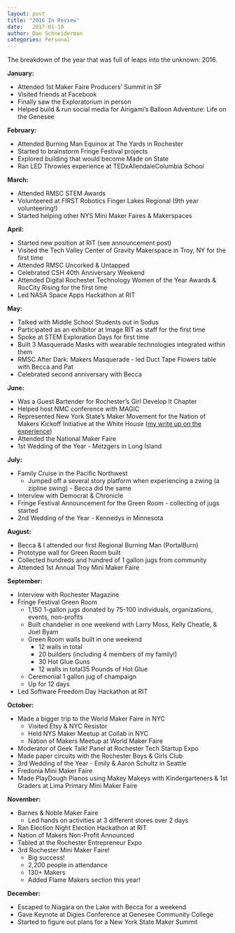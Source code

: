 ```yaml
---
layout: post
title: "2016 In Review"
date:   2017-01-10
author: Dan Schneiderman
categories: Personal
---
```


The breakdown of the year that was full of leaps into the unknown: 2016.

**January:**

* Attended 1st Maker Faire Producers’ Summit in SF
* Visited friends at Facebook
* Finally saw the Exploratorium in person
* Helped build & run social media for Airigami’s Balloon Adventure: Life on the Genesee


**February:**

* Attended Burning Man Equinox at The Yards in Rochester
* Started to brainstorm Fringe Festival projects
* Explored building that would become Made on State
* Ran LED Throwies experience at TEDxAllendaleColumbia School

**March:**

* Attended RMSC STEM Awards
* Volunteered at FIRST Robotics Finger Lakes Regional (9th year volunteering!)
* Started helping other NYS Mini Maker Faires & Makerspaces

**April:**

* Started new position at RIT (see announcement post)
* Visited the Tech Valley Center of Gravity Makerspace in Troy, NY for the first time
* Attended RMSC Uncorked & Untapped
* Celebrated CSH 40th Anniversary Weekend
* Attended Digital Rochester Technology Women of the Year Awards & RocCity Rising for the first time
* Led NASA Space Apps Hackathon at RIT

**May:**

* Talked with Middle School Students out in Sodus
* Participated as an exhibitor at Image RIT as staff for the first time
* Spoke at STEM Exploration Days for first time
* Built 3 Masquerade Masks with wearable technologies integrated within them
* RMSC After Dark: Makers Masquerade - led Duct Tape Flowers table with Becca and Pat
* Celebrated second anniversary with Becca

**June:**

* Was a Guest Bartender for Rochester’s Girl Develop It Chapter
* Helped host NMC conference with MAGIC
* Represented New York State’s Maker Movement for the Nation of Makers Kickoff Initiative at the White House ([my write up on the experience](http://www.schneidy.com/maker/2016/07/14/adventures-in-dc))
* Attended the National Maker Faire
* 1st Wedding of the Year - Metzgers in Long Island

**July:**

* Family Cruise in the Pacific Northwest
	* Jumped off a several story platform when experiencing a zwing (a zipline swing) - Becca did the same
* Interview with Democrat & Chronicle
* Fringe Festival Announcement for the Green Room - collecting of jugs started
* 2nd Wedding of the Year - Kennedys in Minnesota

**August:**

* Becca & I attended our first Regional Burning Man (PortalBurn)
* Prototype wall for Green Room built
* Collected hundreds and hundred of 1 gallon jugs from community
* Attended 1st Annual Troy Mini Maker Faire

**September:**

* Interview with Rochester Magazine
* Fringe Festival Green Room
	* 1,150 1-gallon jugs donated by 75-100 individuals, organizations, events, non-profits
	* Built chandelier in one weekend with Larry Moss, Kelly Cheatle, & Joel Byam
	* Green Room walls built in one weekend
		* 12 walls in total
		* 20 builders (including 4 members of my family!)
		* 30 Hot Glue Guns
		* 12 walls in total35 Pounds of Hot Glue
	* Ceremonial 1 gallon jug of champaign
	* Up for 12 days
* Led Software Freedom Day Hackathon at RIT


**October:**

* Made a bigger trip to the World Maker Faire in NYC
	* Visited Etsy & NYC Resistor
	* Held NYS Maker Meetup at Collab in NYC
	* Nation of Makers Meetup at World Maker Faire
* Moderator of Geek Talk! Panel at Rochester Tech Startup Expo
* Made paper circuits with the Rochester Boys & Girls Club
* 3rd Wedding of the Year - Emily & Aaron Schultz in Seattle
* Fredonia Mini Maker Faire
* Made PlayDough Pianos using Makey Makeys with Kindergarteners & 1st Graders at Lima Primary Mini Maker Faire


**November:**

* Barnes & Noble Maker Faire
	* Led hands on activities at 3 different stores over 2 days
* Ran Election Night Election Hackathon at RIT
* Nation of Makers Non-Profit Announced
* Tabled at the Rochester Entrepreneur Expo
* 3rd Rochester Mini Maker Faire!
	* Big success!
	* 2,200 people in attendance
	* 130+ Makers
	* Added Flame Makers section this year!



**December:**

* Escaped to Niagara on the Lake with Becca for a weekend
* Gave Keynote at Digies Conference at Genesee Community College
* Started to figure out plans for a New York State Maker Summit
